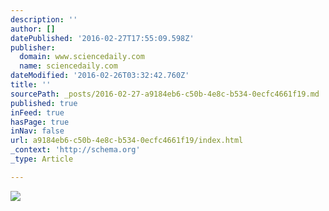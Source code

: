 ```yaml
---
description: ''
author: []
datePublished: '2016-02-27T17:55:09.598Z'
publisher:
  domain: www.sciencedaily.com
  name: sciencedaily.com
dateModified: '2016-02-26T03:32:42.760Z'
title: ''
sourcePath: _posts/2016-02-27-a9184eb6-c50b-4e8c-b534-0ecfc4661f19.md
published: true
inFeed: true
hasPage: true
inNav: false
url: a9184eb6-c50b-4e8c-b534-0ecfc4661f19/index.html
_context: 'http://schema.org'
_type: Article

---
```

![](https://images.sciencedaily.com/2016/02/160224070051_1_900x600.jpg)